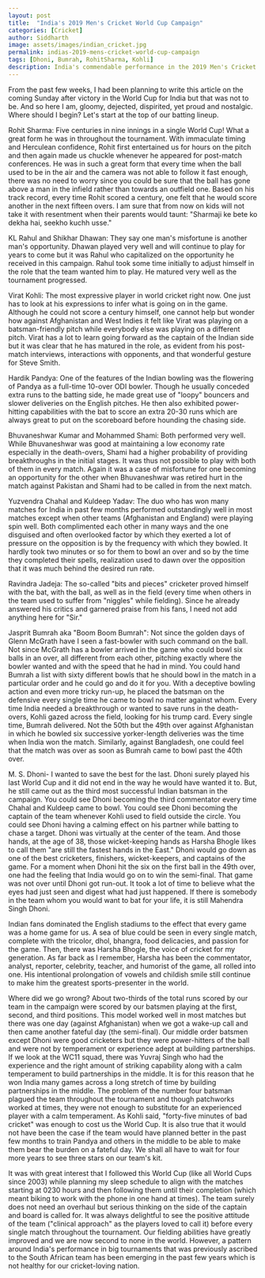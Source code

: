 ```yaml
---
layout: post
title:  "India's 2019 Men's Cricket World Cup Campaign"
categories: [Cricket]
author: Siddharth
image: assets/images/indian_cricket.jpg
permalink: indias-2019-mens-cricket-world-cup-campaign
tags: [Dhoni, Bumrah, RohitSharma, Kohli]
description: India's commendable performance in the 2019 Men's Cricket World Cup.
---
```

From the past few weeks, I had been planning to write this article on the coming Sunday after victory in the World Cup for India but that was not to be. And so here I am, gloomy, dejected, dispirited, yet proud and nostalgic. Where should I begin? Let's start at the top of our batting lineup.

Rohit Sharma: Five centuries in nine innings in a single World Cup! What a great form he was in throughout the tournament. With immaculate timing and Herculean confidence, Rohit first entertained us for hours on the pitch and then again made us chuckle whenever he appeared for post-match conferences. He was in such a great form that every time when the ball used to be in the air and the camera was not able to follow it fast enough, there was no need to worry since you could be sure that the ball has gone above a man in the infield rather than towards an outfield one. Based on his track record, every time Rohit scored a century, one felt that he would score another in the next fifteen overs. I am sure that from now on kids will not take it with resentment when their parents would taunt: "Sharmaji ke bete ko dekha hai, seekho kuchh usse."

KL Rahul and Shikhar Dhawan: They say one man's misfortune is another man's opportunity. Dhawan played very well and will continue to play for years to come but it was Rahul who capitalized on the opportunity he received in this campaign. Rahul took some time initially to adjust himself in the role that the team wanted him to play. He matured very well as the tournament progressed.

Virat Kohli: The most expressive player in world cricket right now. One just has to look at his expressions to infer what is going on in the game. Although he could not score a century himself, one cannot help but wonder how against Afghanistan and West Indies it felt like Virat was playing on a batsman-friendly pitch while everybody else was playing on a different pitch. Virat has a lot to learn going forward as the captain of the Indian side but it was clear that he has matured in the role, as evident from his post-match interviews, interactions with opponents, and that wonderful gesture for Steve Smith.

Hardik Pandya: One of the features of the Indian bowling was the flowering of Pandya as a full-time 10-over ODI bowler. Though he usually conceded extra runs to the batting side, he made great use of "loopy" bouncers and slower deliveries on the English pitches. He then also exhibited power-hitting capabilities with the bat to score an extra 20-30 runs which are always great to put on the scoreboard before hounding the chasing side.

Bhuvaneshwar Kumar and Mohammed Shami: Both performed very well. While Bhuvaneshwar was good at maintaining a low economy rate especially in the death-overs, Shami had a higher probability of providing breakthroughs in the initial stages. It was thus not possible to play with both of them in every match. Again it was a case of misfortune for one becoming an opportunity for the other when Bhuvaneshwar was retired hurt in the match against Pakistan and Shami had to be called in from the next match.

Yuzvendra Chahal and Kuldeep Yadav: The duo who has won many matches for India in past few months performed outstandingly well in most matches except when other teams (Afghanistan and England) were playing spin well. Both complimented each other in many ways and the one disguised and often overlooked factor by which they exerted a lot of pressure on the opposition is by the frequency with which they bowled. It hardly took two minutes or so for them to bowl an over and so by the time they completed their spells, realization used to dawn over the opposition that it was much behind the desired run rate.

Ravindra Jadeja: The so-called "bits and pieces" cricketer proved himself with the bat, with the ball, as well as in the field (every time when others in the team used to suffer from "niggles" while fielding). Since he already answered his critics and garnered praise from his fans, I need not add anything here for "Sir."

Jasprit Bumrah aka "Boom Boom Bumrah": Not since the golden days of Glenn McGrath have I seen a fast-bowler with such command on the ball. Not since McGrath has a bowler arrived in the game who could bowl six balls in an over, all different from each other, pitching exactly where the bowler wanted and with the speed that he had in mind. You could hand Bumrah a list with sixty different bowls that he should bowl in the match in a particular order and he could go and do it for you. With a deceptive bowling action and even more tricky run-up, he placed the batsman on the defensive every single time he came to bowl no matter against whom. Every time India needed a breakthrough or wanted to save runs in the death-overs, Kohli gazed across the field, looking for his trump card. Every single time, Bumrah delivered. Not the 50th but the 49th over against Afghanistan in which he bowled six successive yorker-length deliveries was the time when India won the match. Similarly, against Bangladesh, one could feel that the match was over as soon as Bumrah came to bowl past the 40th over.

M. S. Dhoni- I wanted to save the best for the last. Dhoni surely played his last World Cup and it did not end in the way he would have wanted it to. But, he still came out as the third most successful Indian batsman in the campaign. You could see Dhoni becoming the third commentator every time Chahal and Kuldeep came to bowl. You could see Dhoni becoming the captain of the team whenever Kohli used to field outside the circle. You could see Dhoni having a calming effect on his partner while batting to chase a target. Dhoni was virtually at the center of the team. And those hands, at the age of 38, those wicket-keeping hands as Harsha Bhogle likes to call them "are still the fastest hands in the East." Dhoni would go down as one of the best cricketers, finishers, wicket-keepers, and captains of the game. For a moment when Dhoni hit the six on the first ball in the 49th over, one had the feeling that India would go on to win the semi-final. That game was not over until Dhoni got run-out. It took a lot of time to believe what the eyes had just seen and digest what had just happened. If there is somebody in the team whom you would want to bat for your life, it is still Mahendra Singh Dhoni.

Indian fans dominated the English stadiums to the effect that every game was a home game for us. A sea of blue could be seen in every single match, complete with the tricolor, dhol, bhangra, food delicacies, and passion for the game. Then, there was Harsha Bhogle, the voice of cricket for my generation. As far back as I remember, Harsha has been the commentator, analyst, reporter, celebrity, teacher, and humorist of the game, all rolled into one. His intentional prolongation of vowels and childish smile still continue to make him the greatest sports-presenter in the world.

Where did we go wrong? About two-thirds of the total runs scored by our team in the campaign were scored by our batsmen playing at the first, second, and third positions. This model worked well in most matches but there was one day (against Afghanistan) when we got a wake-up call and then came another fateful day (the semi-final). Our middle order batsmen except Dhoni were good cricketers but they were power-hitters of the ball and were not by temperament or experience adept at building partnerships. If we look at the WC11 squad, there was Yuvraj Singh who had the experience and the right amount of striking capability along with a calm temperament to build partnerships in the middle. It is for this reason that he won India many games across a long stretch of time by building partnerships in the middle. The problem of the number four batsman plagued the team throughout the tournament and though patchworks worked at times, they were not enough to substitute for an experienced player with a calm temperament. As Kohli said, "forty-five minutes of bad cricket" was enough to cost us the World Cup. It is also true that it would not have been the case if the team would have planned better in the past few months to train Pandya and others in the middle to be able to make them bear the burden on a fateful day. We shall all have to wait for four more years to see three stars on our team's kit.

It was with great interest that I followed this World Cup (like all World Cups since 2003) while planning my sleep schedule to align with the matches starting at 0230 hours and then following them until their completion (which meant biking to work with the phone in one hand at times). The team surely does not need an overhaul but serious thinking on the side of the captain and board is called for. It was always delightful to see the positive attitude of the team ("clinical approach" as the players loved to call it) before every single match throughout the tournament. Our fielding abilities have greatly improved and we are now second to none in the world. However, a pattern around India's performance in big tournaments that was previously ascribed to the South African team has been emerging in the past few years which is not healthy for our cricket-loving nation.